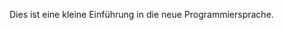<!DOCTYPE html>
<html>
<head>
    <title>Programmiersprachen Einführung</title>
</head>
<body>
    <p>Dies ist eine kleine Einführung in die neue Programmiersprache.</p>
</body>
</html>
